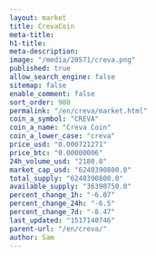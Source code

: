 ```yaml
---
layout: market
title: CrevaCoin
meta-title: 
h1-title: 
meta-description: 
image: "/media/20571/creva.png"
published: true
allow_search_engine: false
sitemap: false
enable_comment: false
sort_order: 980
permalink: "/en/creva/market.html"
coin_a_symbol: "CREVA"
coin_a_name: "Creva Coin"
coin_a_lower_case: "creva"
price_usd: "0.000721271"
price_btc: "0.00000006"
24h_volume_usd: "2180.0"
market_cap_usd: "6240390800.0"
total_supply: "6240390800.0"
available_supply: "36390750.0"
percent_change_1h: "-6.07"
percent_change_24h: "-6.5"
percent_change_7d: "-8.47"
last_updated: "1517140746"
parent-url: "/en/creva/"
author: Sam
---
```


